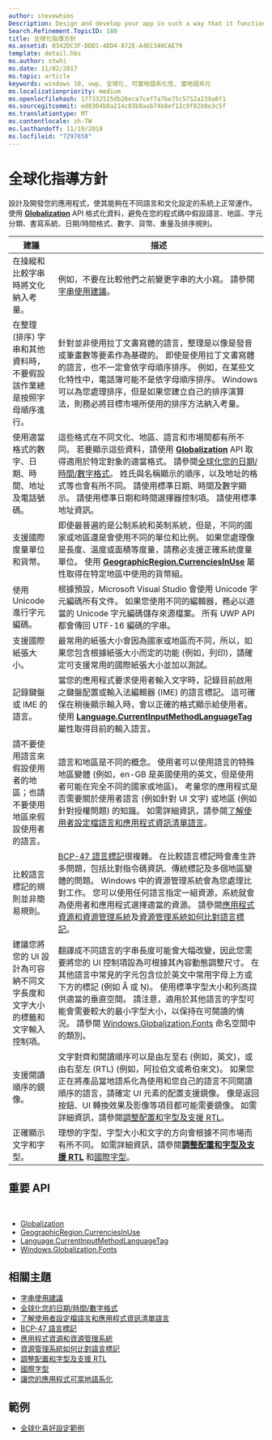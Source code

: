 ```yaml
---
author: stevewhims
Description: Design and develop your app in such a way that it functions appropriately on systems with different language and culture configurations.
Search.Refinement.TopicID: 180
title: 全球化指導方針
ms.assetid: 0342DC3F-DDD1-4DD4-872E-A4EC340CAE79
template: detail.hbs
ms.author: stwhi
ms.date: 11/02/2017
ms.topic: article
keywords: windows 10, uwp, 全球化, 可當地語系化性, 當地語系化
ms.localizationpriority: medium
ms.openlocfilehash: 177332515db26eca7cef7a7be75c5752a239a8f1
ms.sourcegitcommit: ed0304b8a214c03b8aab74b8ef12c9f82b8e3c5f
ms.translationtype: MT
ms.contentlocale: zh-TW
ms.lasthandoff: 11/19/2018
ms.locfileid: "7297650"
---
```

# <a name="guidelines-for-globalization"></a>全球化指導方針

設計及開發您的應用程式，使其能夠在不同語言和文化設定的系統上正常運作。 使用 [**Globalization**](/uwp/api/Windows.Globalization?branch=live) API 格式化資料，避免在您的程式碼中假設語言、地區、字元分類、書寫系統、日期/時間格式、數字、貨幣、重量及排序規則。

| 建議 | 描述 |
| ------------- | ----------- |
| 在操縱和比較字串時將文化納入考量。 | 例如，不要在比較他們之前變更字串的大小寫。 請參閱[字串使用建議](/dotnet/standard/base-types/best-practices-strings?branch=live#recommendations_for_string_usage)。 |
| 在整理 (排序) 字串和其他資料時，不要假設該作業總是按照字母順序進行。 | 針對並非使用拉丁文書寫體的語言，整理是以像是發音或筆畫數等要素作為基礎的。 即使是使用拉丁文書寫體的語言，也不一定會依字母順序排序。 例如，在某些文化特性中，電話簿可能不是依字母順序排序。 Windows 可以為您處理排序，但是如果您建立自己的排序演算法，則務必將目標市場所使用的排序方法納入考量。 |
| 使用適當格式的數字、日期、時間、地址及電話號碼。 | 這些格式在不同文化、地區、語言和市場間都有所不同。 若要顯示這些資料，請使用 [**Globalization**](/uwp/api/Windows.Globalization?branch=live) API 取得適用於特定對象的適當格式。 請參閱[全球化您的日期/時間/數字格式](use-global-ready-formats.md)。 姓氏與名稱顯示的順序，以及地址的格式等也會有所不同。 請使用標準日期、時間及數字顯示。 請使用標準日期和時間選擇器控制項。 請使用標準地址資訊。 |
| 支援國際度量單位和貨幣。 | 即使最普遍的是公制系統和英制系統，但是，不同的國家或地區還是會使用不同的單位和比例。 如果您處理像是長度、溫度或面積等度量，請務必支援正確系統度量單位。 使用 [**GeographicRegion.CurrenciesInUse**](/uwp/api/windows.globalization.geographicregion.CurrenciesInUse) 屬性取得在特定地區中使用的貨幣組。 |
| 使用 Unicode 進行字元編碼。 | 根據預設，Microsoft Visual Studio 會使用 Unicode 字元編碼所有文件。 如果您使用不同的編輯器，務必以適當的 Unicode 字元編碼儲存來源檔案。 所有 UWP API 都會傳回 UTF-16 編碼的字串。 |
| 支援國際紙張大小。 | 最常用的紙張大小會因為國家或地區而不同，所以，如果您包含根據紙張大小而定的功能 (例如，列印)，請確定可支援常用的國際紙張大小並加以測試。 |
| 記錄鍵盤或 IME 的語言。 | 當您的應用程式要求使用者輸入文字時，記錄目前啟用之鍵盤配置或輸入法編輯器 (IME) 的語言標記。 這可確保在稍後顯示輸入時，會以正確的格式顯示給使用者。 使用 [**Language.CurrentInputMethodLanguageTag**](/uwp/api/windows.globalization.language.CurrentInputMethodLanguageTag) 屬性取得目前的輸入語言。 |
| 請不要使用語言來假設使用者的地區；也請不要使用地區來假設使用者的語言。 | 語言和地區是不同的概念。 使用者可以使用語言的特殊地區變體 (例如，en-GB 是英國使用的英文，但是使用者可能在完全不同的國家或地區)。 考量您的應用程式是否需要關於使用者語言 (例如針對 UI 文字) 或地區 (例如針對授權問題) 的知識。 如需詳細資訊，請參閱[了解使用者設定檔語言和應用程式資訊清單語言](manage-language-and-region.md)。 |
| 比較語言標記的規則並非簡易規則。 | [BCP-47 語言標記](http://go.microsoft.com/fwlink/p/?linkid=227302)很複雜。 在比較語言標記時會產生許多問題，包括比對指令碼資訊、傳統標記及多個地區變體的問題。 Windows 中的資源管理系統會為您處理比對工作。 您可以使用任何語言指定一組資源，系統就會為使用者和應用程式選擇適當的資源。 請參閱[應用程式資源和資源管理系統](../../app-resources/index.md)及[資源管理系統如何比對語言標記](../../app-resources/how-rms-matches-lang-tags.md)。 |
| 建議您將您的 UI 設計為可容納不同文字長度和文字大小的標籤和文字輸入控制項。 | 翻譯成不同語言的字串長度可能會大幅改變，因此您需要將您的 UI 控制項設為可根據其內容動態調整尺寸。 在其他語言中常見的字元包含位於英文中常用字母上方或下方的標記 (例如 Å 或 Ņ)。 使用標準字型大小和列高提供適當的垂直空間。 請注意，適用於其他語言的字型可能會需要較大的最小字型大小，以保持在可閱讀的情況。 請參閱 [Windows.Globalization.Fonts](/uwp/api/windows.globalization.fonts?branch=live) 命名空間中的類別。 |
| 支援閱讀順序的鏡像。 | 文字對齊和閱讀順序可以是由左至右 (例如，英文)，或由右至左 (RTL) (例如，阿拉伯文或希伯來文)。 如果您正在將產品當地語系化為使用和您自己的語言不同閱讀順序的語言，請確定 UI 元素的配置支援鏡像。 像是返回按鈕、UI 轉換效果及影像等項目都可能需要鏡像。 如需詳細資訊，請參閱[調整配置和字型及支援 RTL](adjust-layout-and-fonts--and-support-rtl.md)。 |
| 正確顯示文字和字型。 | 理想的字型、字型大小和文字的方向會根據不同市場而有所不同。 如需詳細資訊，請參閱[**調整配置和字型及支援 RTL**](adjust-layout-and-fonts--and-support-rtl.md) 和[國際字型](loc-international-fonts.md)。 |

## <a name="important-apis"></a>重要 API
 
* [Globalization](/uwp/api/Windows.Globalization?branch=live)
* [GeographicRegion.CurrenciesInUse](/uwp/api/windows.globalization.geographicregion.CurrenciesInUse)
* [Language.CurrentInputMethodLanguageTag](/uwp/api/windows.globalization.language.CurrentInputMethodLanguageTag)
* [Windows.Globalization.Fonts](/uwp/api/windows.globalization.fonts?branch=live)

## <a name="related-topics"></a>相關主題

* [字串使用建議](/dotnet/standard/base-types/best-practices-strings?branch=live#recommendations_for_string_usage)
* [全球化您的日期/時間/數字格式](use-global-ready-formats.md)
* [了解使用者設定檔語言和應用程式資訊清單語言](manage-language-and-region.md)
* [BCP-47 語言標記](http://go.microsoft.com/fwlink/p/?linkid=227302)
* [應用程式資源和資源管理系統](../../app-resources/index.md)
* [資源管理系統如何比對語言標記](../../app-resources/how-rms-matches-lang-tags.md)
* [調整配置和字型及支援 RTL](adjust-layout-and-fonts--and-support-rtl.md)
* [國際字型](loc-international-fonts.md)
* [讓您的應用程式可當地語系化](prepare-your-app-for-localization.md)

## <a name="samples"></a>範例

* [全球化喜好設定範例](http://go.microsoft.com/fwlink/p/?linkid=231608)
